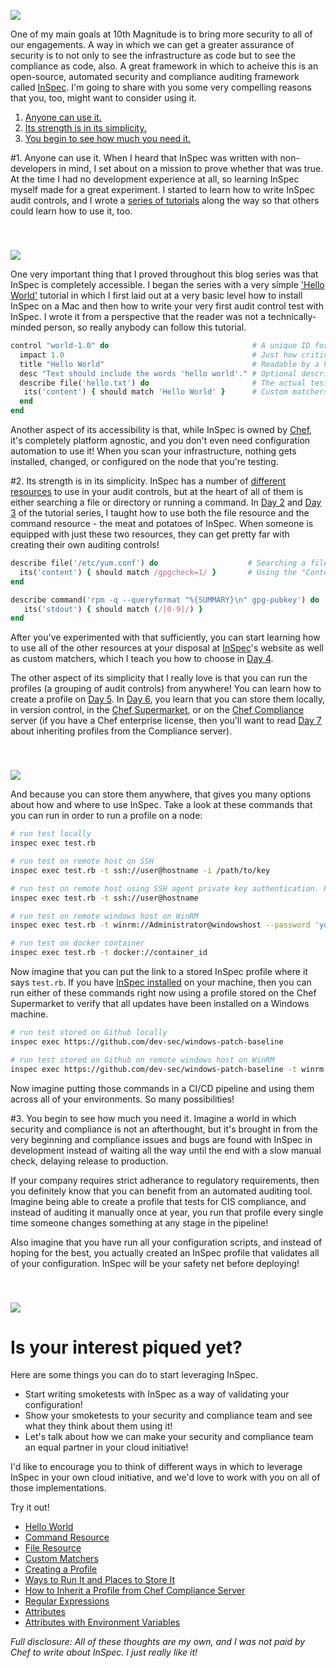 [<img src='https://github.com/anniehedgpeth/anniehedgpeth.github.io/blob/master/assets/images/InSpecLogo.png?raw=true' style='display: block; margin-left: auto; margin-right: auto; padding-top: 40px' />](http://inspec.io/)

One of my main goals at 10th Magnitude is to bring more security to all of our engagements. A way in which we can get a greater assurance of security is to not only to see the infrastructure as code but to see the compliance as code, also. A great framework in which to acheive this is an open-source, automated security and compliance auditing framework called [InSpec](http://inspec.io/). I'm going to share with you some very compelling reasons that you, too, might want to consider using it.

1. [Anyone can use it.](#1-anyone-can-use-it)
2. [Its strength is in its simplicity.](#2-its-strength-is-in-its-simplicity)
3. [You begin to see how much you need it.](#3-you-begin-to-see-how-much-you-need-it)

#1. Anyone can use it.
When I heard that InSpec was written with non-developers in mind, I set about on a mission to prove whether that was true. At the time I had no development experience at all, so learning InSpec myself made for a great experiment. I started to learn how to write InSpec audit controls, and I wrote a [series of tutorials](http://www.anniehedgie.com/inspec) along the way so that others could learn how to use it, too.

[<img src='https://github.com/anniehedgpeth/anniehedgpeth.github.io/blob/master/assets/images/blogscreenshot.png?raw=true' style='display: block; margin-left: auto; margin-right: auto; padding-top: 40px' />](http://www.anniehedgie.com)

One very important thing that I proved throughout this blog series was that InSpec is completely accessible. I began the series with a very simple ['Hello World'](http://www.anniehedgie.com/inspec-basics-1) tutorial in which I first laid out at a very basic level how to install InSpec on a Mac and then how to write your very first audit control test with InSpec. I wrote it from a perspective that the reader was not a technically-minded person, so really anybody can follow this tutorial.

```ruby
control "world-1.0" do                                # A unique ID for this control
  impact 1.0                                          # Just how critical is
  title "Hello World"                                 # Readable by a human
  desc "Text should include the words 'hello world'." # Optional description
  describe file('hello.txt') do                       # The actual test / Resources 
   its('content') { should match 'Hello World' }      # Custom matchers
  end
end
```

Another aspect of its accessibility is that, while InSpec is owned by [Chef](https://www.chef.io/), it's completely platform agnostic, and you don't even need configuration automation to use it! When you scan your infrastructure, nothing gets installed, changed, or configured on the node that you're testing.

#2. Its strength is in its simplicity.
InSpec has a number of [different resources](http://inspec.io/docs/reference/resources/) to use in your audit controls, but at the heart of all of them is either searching a file or directory or running a command. In [Day 2](http://www.anniehedgie.com/inspec-basics-2) and [Day 3](http://www.anniehedgie.com/inspec-basics-3) of the tutorial series, I taught how to use both the file resource and the command resource - the meat and potatoes of InSpec. When someone is equipped with just these two resources, they can get pretty far with creating their own auditing controls! 

```ruby
describe file('/etc/yum.conf') do                    # Searching a file
  its('content') { should match /gpgcheck=1/ }       # Using the "Content" matcher
end

describe command('rpm -q --queryformat "%{SUMMARY}\n" gpg-pubkey') do  # Running a command 
   its('stdout') { should match (/[0-9]/) }                            # Matching its standard output
end
```

After you've experimented with that sufficiently, you can start learning how to use all of the other resources at your disposal at [InSpec](http://inspec.io/)'s website as well as custom matchers, which I teach you how to choose in [Day 4](http://www.anniehedgie.com/inspec-basics-4).

The other aspect of its simplicity that I really love is that you can run the profiles (a grouping of audit controls) from anywhere! You can learn how to create a profile on [Day 5](http://www.anniehedgie.com/inspec-basics-5). In [Day 6](http://www.anniehedgie.com/inspec-basics-6), you learn that you can store them locally, in version control, in the [Chef Supermarket](https://supermarket.chef.io/tools?type=compliance_profile), or on the [Chef Compliance](https://docs.chef.io/compliance.html#) server (if you have a Chef enterprise license, then you'll want to read [Day 7](http://www.anniehedgie.com/inspec-basics-7) about inheriting profiles from the Compliance server).

[<img src='https://github.com/anniehedgpeth/anniehedgpeth.github.io/blob/master/assets/article_images/2016-06-09-inspec-basics-6/whereandhow.png?raw=true' style='display: block; margin-left: auto; margin-right: auto; padding-top: 40px' />](http://www.anniehedgie.com/inspec-basics-6)

And because you can store them anywhere, that gives you many options about how and where to use InSpec. Take a look at these commands that you can run in order to run a profile on a node:

```bash
# run test locally
inspec exec test.rb

# run test on remote host on SSH
inspec exec test.rb -t ssh://user@hostname -i /path/to/key

# run test on remote host using SSH agent private key authentication. Requires InSpec 1.7.1
inspec exec test.rb -t ssh://user@hostname

# run test on remote windows host on WinRM
inspec exec test.rb -t winrm://Administrator@windowshost --password 'your-password'

# run test on docker container
inspec exec test.rb -t docker://container_id
```

Now imagine that you can put the link to a stored InSpec profile where it says `test.rb`. If you have [InSpec installed]((http://www.anniehedgie.com/inspec-basics-1)) on your machine, then you can run either of these commands right now using a profile stored on the Chef Supermarket to verify that all updates have been installed on a Windows machine.

```bash
# run test stored on Github locally 
inspec exec https://github.com/dev-sec/windows-patch-baseline

# run test stored on Github on remote windows host on WinRM
inspec exec https://github.com/dev-sec/windows-patch-baseline -t winrm://Administrator@windowshost --password 'your-password'
```
Now imagine putting those commands in a CI/CD pipeline and using them across all of your environments. So many possibilities!

#3. You begin to see how much you need it.
Imagine a world in which security and compliance is not an afterthought, but it's brought in from the very beginning and compliance issues and bugs are found with InSpec in development instead of waiting all the way until the end with a slow manual check, delaying release to production.

If your company requires strict adherance to regulatory requirements, then you definitely know that you can benefit from an automated auditing tool. Imagine being able to create a profile that tests for CIS compliance, and instead of auditing it manually once at year, you run that profile every single time someone changes something at any stage in the pipeline! 

Also imagine that you have run all your configuration scripts, and instead of hoping for the best, you actually created an InSpec profile that validates all of your configuration. InSpec will be your safety net before deploying! 

[<img src='https://github.com/anniehedgpeth/anniehedgpeth.github.io/blob/master/assets/images/shouldbeinspec.png?raw=true' style='display: block; margin-left: auto; margin-right: auto; padding-top: 40px' />](http://www.anniehedgie.com/inspec)

# Is your interest piqued yet?
Here are some things you can do to start leveraging InSpec.
- Start writing smoketests with InSpec as a way of validating your configuration!
-	Show your smoketests to your security and compliance team and see what they think about them using it!
-	Let's talk about how we can make your security and compliance team an equal partner in your cloud initiative!

I'd like to encourage you to think of different ways in which to leverage InSpec in your own cloud initiative, and we'd love to work with you on all of those implementations.

Try it out!
  - [Hello World](http://www.anniehedgie.com/inspec-basics-1) 
  - [Command Resource](http://www.anniehedgie.com/inspec-basics-2)
  - [File Resource](http://www.anniehedgie.com/inspec-basics-3)
  - [Custom Matchers](http://www.anniehedgie.com/inspec-basics-4)
  - [Creating a Profile](http://www.anniehedgie.com/inspec-basics-5)
  - [Ways to Run It and Places to Store It](http://www.anniehedgie.com/inspec-basics-6)
  - [How to Inherit a Profile from Chef Compliance Server](http://www.anniehedgie.com/inspec-basics-7)
  - [Regular Expressions](http://www.anniehedgie.com/inspec-basics-8)
  - [Attributes](http://www.anniehedgie.com/inspec-basics-9)
  - [Attributes with Environment Variables](http://www.anniehedgie.com/inspec-basics-10)

*Full disclosure: All of these thoughts are my own, and I was not paid by Chef to write about InSpec. I just really like it!*
